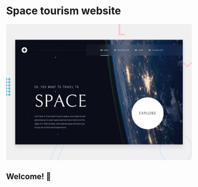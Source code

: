 # Space tourism website

![Design preview for the Space tourism website coding challenge](./preview.jpg)

## Welcome! 👋
